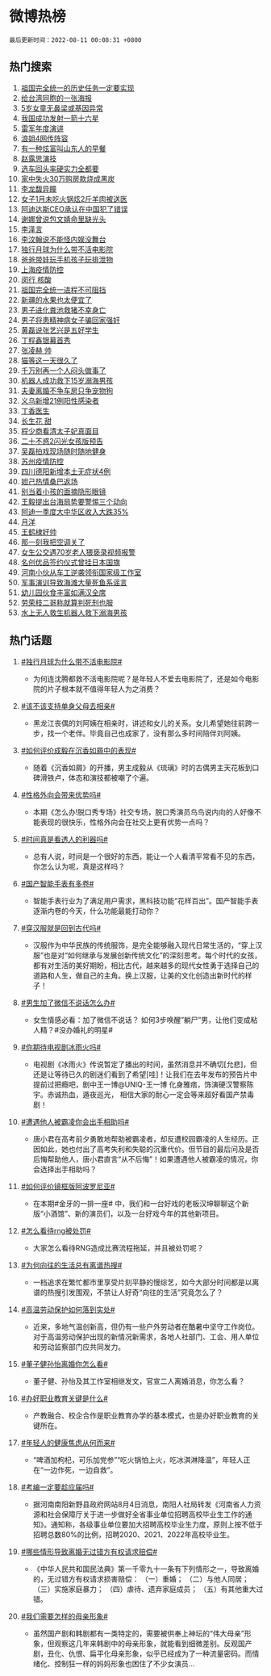 # 微博热榜

`最后更新时间：2022-08-11 00:08:31 +0800`

## 热门搜索

1. [祖国完全统一的历史任务一定要实现](https://m.weibo.cn/search?containerid=100103type%3D1%26t%3D10%26q%3D%23%E7%A5%96%E5%9B%BD%E5%AE%8C%E5%85%A8%E7%BB%9F%E4%B8%80%E7%9A%84%E5%8E%86%E5%8F%B2%E4%BB%BB%E5%8A%A1%E4%B8%80%E5%AE%9A%E8%A6%81%E5%AE%9E%E7%8E%B0%23&stream_entry_id=51&isnewpage=1&extparam=seat%3D1%26pos%3D0%26filter_type%3Drealtimehot%26dgr%3D0%26c_type%3D51%26cate%3D10103%26display_time%3D1660147709%26pre_seqid%3D166014770971109310317&luicode=10000011&lfid=106003type%253D25%2526t%253D3%2526disable_hot%253D1%2526filter_type%253Drealtimehot)
1. [给台湾同胞的一张海报](https://m.weibo.cn/search?containerid=100103type%3D1%26t%3D10%26q%3D%23%E7%BB%99%E5%8F%B0%E6%B9%BE%E5%90%8C%E8%83%9E%E7%9A%84%E4%B8%80%E5%BC%A0%E6%B5%B7%E6%8A%A5%23&stream_entry_id=31&isnewpage=1&extparam=seat%3D1%26cate%3D0%26dgr%3D0%26realpos%3D1%26lcate%3D5001%26filter_type%3Drealtimehot%26pos%3D0%26c_type%3D31%26flag%3D16%26display_time%3D1660147709%26pre_seqid%3D166014770971109310317&luicode=10000011&lfid=106003type%253D25%2526t%253D3%2526disable_hot%253D1%2526filter_type%253Drealtimehot)
1. [5岁女童无鼻梁或基因异常](https://m.weibo.cn/search?containerid=100103type%3D1%26t%3D10%26q%3D%235%E5%B2%81%E5%A5%B3%E7%AB%A5%E6%97%A0%E9%BC%BB%E6%A2%81%E6%88%96%E5%9F%BA%E5%9B%A0%E5%BC%82%E5%B8%B8%23&stream_entry_id=31&isnewpage=1&extparam=seat%3D1%26cate%3D0%26dgr%3D0%26realpos%3D2%26lcate%3D5001%26filter_type%3Drealtimehot%26pos%3D1%26c_type%3D31%26flag%3D1%26display_time%3D1660147709%26pre_seqid%3D166014770971109310317&luicode=10000011&lfid=106003type%253D25%2526t%253D3%2526disable_hot%253D1%2526filter_type%253Drealtimehot)
1. [我国成功发射一箭十六星](https://m.weibo.cn/search?containerid=100103type%3D1%26t%3D10%26q%3D%23%E6%88%91%E5%9B%BD%E6%88%90%E5%8A%9F%E5%8F%91%E5%B0%84%E4%B8%80%E7%AE%AD%E5%8D%81%E5%85%AD%E6%98%9F%23&stream_entry_id=31&isnewpage=1&extparam=seat%3D1%26cate%3D0%26dgr%3D0%26realpos%3D3%26lcate%3D5001%26filter_type%3Drealtimehot%26pos%3D2%26c_type%3D31%26flag%3D0%26display_time%3D1660147709%26pre_seqid%3D166014770971109310317&luicode=10000011&lfid=106003type%253D25%2526t%253D3%2526disable_hot%253D1%2526filter_type%253Drealtimehot)
1. [雷军年度演讲](https://m.weibo.cn/search?containerid=100103type%3D1%26t%3D10%26q%3D%23%E9%9B%B7%E5%86%9B%E5%B9%B4%E5%BA%A6%E6%BC%94%E8%AE%B2%23&stream_entry_id=31&isnewpage=1&extparam=seat%3D1%26cate%3D0%26dgr%3D0%26adid%3D162355%26lcate%3D5001%26filter_type%3Drealtimehot%26pos%3D3%26c_type%3D31%26topic_ad%3D1%26display_time%3D1660147709%26pre_seqid%3D166014770971109310317&luicode=10000011&lfid=106003type%253D25%2526t%253D3%2526disable_hot%253D1%2526filter_type%253Drealtimehot)
1. [浪姐4网传阵容](https://m.weibo.cn/search?containerid=100103type%3D1%26t%3D10%26q%3D%23%E6%B5%AA%E5%A7%904%E7%BD%91%E4%BC%A0%E9%98%B5%E5%AE%B9%23&stream_entry_id=31&isnewpage=1&extparam=seat%3D1%26cate%3D0%26dgr%3D0%26realpos%3D4%26lcate%3D5001%26filter_type%3Drealtimehot%26pos%3D4%26c_type%3D31%26flag%3D1%26display_time%3D1660147709%26pre_seqid%3D166014770971109310317&luicode=10000011&lfid=106003type%253D25%2526t%253D3%2526disable_hot%253D1%2526filter_type%253Drealtimehot)
1. [有一种炫富叫山东人的早餐](https://m.weibo.cn/search?containerid=100103type%3D1%26t%3D10%26q%3D%23%E6%9C%89%E4%B8%80%E7%A7%8D%E7%82%AB%E5%AF%8C%E5%8F%AB%E5%B1%B1%E4%B8%9C%E4%BA%BA%E7%9A%84%E6%97%A9%E9%A4%90%23&stream_entry_id=31&isnewpage=1&extparam=seat%3D1%26cate%3D0%26dgr%3D0%26realpos%3D5%26lcate%3D5001%26filter_type%3Drealtimehot%26pos%3D5%26c_type%3D31%26flag%3D1%26display_time%3D1660147709%26pre_seqid%3D166014770971109310317&luicode=10000011&lfid=106003type%253D25%2526t%253D3%2526disable_hot%253D1%2526filter_type%253Drealtimehot)
1. [赵露思演技](https://m.weibo.cn/search?containerid=100103type%3D1%26t%3D10%26q%3D%23%E8%B5%B5%E9%9C%B2%E6%80%9D%E6%BC%94%E6%8A%80%23&stream_entry_id=31&isnewpage=1&extparam=seat%3D1%26cate%3D0%26dgr%3D0%26realpos%3D6%26lcate%3D5001%26filter_type%3Drealtimehot%26pos%3D6%26c_type%3D31%26flag%3D1%26display_time%3D1660147709%26pre_seqid%3D166014770971109310317&luicode=10000011&lfid=106003type%253D25%2526t%253D3%2526disable_hot%253D1%2526filter_type%253Drealtimehot)
1. [选车回头率硬实力全都要](https://m.weibo.cn/search?containerid=100103type%3D1%26t%3D10%26q%3D%23%E9%80%89%E8%BD%A6%E5%9B%9E%E5%A4%B4%E7%8E%87%E7%A1%AC%E5%AE%9E%E5%8A%9B%E5%85%A8%E9%83%BD%E8%A6%81%23&stream_entry_id=31&isnewpage=1&extparam=seat%3D1%26cate%3D0%26dgr%3D0%26adid%3D162342%26lcate%3D5001%26filter_type%3Drealtimehot%26pos%3D7%26c_type%3D31%26topic_ad%3D1%26display_time%3D1660147709%26pre_seqid%3D166014770971109310317&luicode=10000011&lfid=106003type%253D25%2526t%253D3%2526disable_hot%253D1%2526filter_type%253Drealtimehot)
1. [家中失火30万购房款烧成黑炭](https://m.weibo.cn/search?containerid=100103type%3D1%26t%3D10%26q%3D%23%E5%AE%B6%E4%B8%AD%E5%A4%B1%E7%81%AB30%E4%B8%87%E8%B4%AD%E6%88%BF%E6%AC%BE%E7%83%A7%E6%88%90%E9%BB%91%E7%82%AD%23&stream_entry_id=31&isnewpage=1&extparam=seat%3D1%26cate%3D0%26dgr%3D0%26realpos%3D7%26lcate%3D5001%26filter_type%3Drealtimehot%26pos%3D8%26c_type%3D31%26flag%3D1%26display_time%3D1660147709%26pre_seqid%3D166014770971109310317&luicode=10000011&lfid=106003type%253D25%2526t%253D3%2526disable_hot%253D1%2526filter_type%253Drealtimehot)
1. [李龙馥异瞳](https://m.weibo.cn/search?containerid=100103type%3D1%26t%3D10%26q%3D%23%E6%9D%8E%E9%BE%99%E9%A6%A5%E5%BC%82%E7%9E%B3%23&stream_entry_id=31&isnewpage=1&extparam=seat%3D1%26cate%3D0%26dgr%3D0%26realpos%3D8%26lcate%3D5001%26filter_type%3Drealtimehot%26pos%3D9%26c_type%3D31%26flag%3D1%26display_time%3D1660147709%26pre_seqid%3D166014770971109310317&luicode=10000011&lfid=106003type%253D25%2526t%253D3%2526disable_hot%253D1%2526filter_type%253Drealtimehot)
1. [女子1月未吃火锅炫2斤羊肉被送医](https://m.weibo.cn/search?containerid=100103type%3D1%26t%3D10%26q%3D%23%E5%A5%B3%E5%AD%901%E6%9C%88%E6%9C%AA%E5%90%83%E7%81%AB%E9%94%85%E7%82%AB2%E6%96%A4%E7%BE%8A%E8%82%89%E8%A2%AB%E9%80%81%E5%8C%BB%23&stream_entry_id=31&isnewpage=1&extparam=seat%3D1%26cate%3D0%26dgr%3D0%26realpos%3D9%26lcate%3D5001%26filter_type%3Drealtimehot%26pos%3D10%26c_type%3D31%26flag%3D0%26display_time%3D1660147709%26pre_seqid%3D166014770971109310317&luicode=10000011&lfid=106003type%253D25%2526t%253D3%2526disable_hot%253D1%2526filter_type%253Drealtimehot)
1. [阿迪达斯CEO承认在中国犯了错误](https://m.weibo.cn/search?containerid=100103type%3D1%26t%3D10%26q%3D%23%E9%98%BF%E8%BF%AA%E8%BE%BE%E6%96%AFCEO%E6%89%BF%E8%AE%A4%E5%9C%A8%E4%B8%AD%E5%9B%BD%E7%8A%AF%E4%BA%86%E9%94%99%E8%AF%AF%23&stream_entry_id=31&isnewpage=1&extparam=seat%3D1%26cate%3D0%26dgr%3D0%26realpos%3D10%26lcate%3D5001%26filter_type%3Drealtimehot%26pos%3D11%26c_type%3D31%26flag%3D2%26display_time%3D1660147709%26pre_seqid%3D166014770971109310317&luicode=10000011&lfid=106003type%253D25%2526t%253D3%2526disable_hot%253D1%2526filter_type%253Drealtimehot)
1. [谢娜曾说包文婧命里缺光头](https://m.weibo.cn/search?containerid=100103type%3D1%26t%3D10%26q%3D%23%E8%B0%A2%E5%A8%9C%E6%9B%BE%E8%AF%B4%E5%8C%85%E6%96%87%E5%A9%A7%E5%91%BD%E9%87%8C%E7%BC%BA%E5%85%89%E5%A4%B4%23&stream_entry_id=31&isnewpage=1&extparam=seat%3D1%26cate%3D0%26dgr%3D0%26realpos%3D11%26lcate%3D5001%26filter_type%3Drealtimehot%26pos%3D12%26c_type%3D31%26flag%3D1%26display_time%3D1660147709%26pre_seqid%3D166014770971109310317&luicode=10000011&lfid=106003type%253D25%2526t%253D3%2526disable_hot%253D1%2526filter_type%253Drealtimehot)
1. [李泽言](https://m.weibo.cn/search?containerid=100103type%3D1%26t%3D10%26q%3D%E6%9D%8E%E6%B3%BD%E8%A8%80&stream_entry_id=31&isnewpage=1&extparam=seat%3D1%26cate%3D0%26dgr%3D0%26realpos%3D12%26lcate%3D5001%26filter_type%3Drealtimehot%26pos%3D13%26c_type%3D31%26flag%3D0%26display_time%3D1660147709%26pre_seqid%3D166014770971109310317&luicode=10000011&lfid=106003type%253D25%2526t%253D3%2526disable_hot%253D1%2526filter_type%253Drealtimehot)
1. [李汶翰说不能怪内娱没舞台](https://m.weibo.cn/search?containerid=100103type%3D1%26t%3D10%26q%3D%23%E6%9D%8E%E6%B1%B6%E7%BF%B0%E8%AF%B4%E4%B8%8D%E8%83%BD%E6%80%AA%E5%86%85%E5%A8%B1%E6%B2%A1%E8%88%9E%E5%8F%B0%23&stream_entry_id=31&isnewpage=1&extparam=seat%3D1%26cate%3D0%26dgr%3D0%26realpos%3D13%26lcate%3D5001%26filter_type%3Drealtimehot%26pos%3D14%26c_type%3D31%26flag%3D1%26display_time%3D1660147709%26pre_seqid%3D166014770971109310317&luicode=10000011&lfid=106003type%253D25%2526t%253D3%2526disable_hot%253D1%2526filter_type%253Drealtimehot)
1. [独行月球为什么带不活电影院](https://m.weibo.cn/search?containerid=100103type%3D1%26t%3D10%26q%3D%23%E7%8B%AC%E8%A1%8C%E6%9C%88%E7%90%83%E4%B8%BA%E4%BB%80%E4%B9%88%E5%B8%A6%E4%B8%8D%E6%B4%BB%E7%94%B5%E5%BD%B1%E9%99%A2%23&stream_entry_id=31&isnewpage=1&extparam=seat%3D1%26cate%3D0%26dgr%3D0%26realpos%3D14%26lcate%3D5001%26filter_type%3Drealtimehot%26pos%3D15%26c_type%3D31%26flag%3D0%26display_time%3D1660147709%26pre_seqid%3D166014770971109310317&luicode=10000011&lfid=106003type%253D25%2526t%253D3%2526disable_hot%253D1%2526filter_type%253Drealtimehot)
1. [爸爸带娃玩手机孩子玩排泄物](https://m.weibo.cn/search?containerid=100103type%3D1%26t%3D10%26q%3D%23%E7%88%B8%E7%88%B8%E5%B8%A6%E5%A8%83%E7%8E%A9%E6%89%8B%E6%9C%BA%E5%AD%A9%E5%AD%90%E7%8E%A9%E6%8E%92%E6%B3%84%E7%89%A9%23&stream_entry_id=31&isnewpage=1&extparam=seat%3D1%26cate%3D0%26dgr%3D0%26realpos%3D15%26lcate%3D5001%26filter_type%3Drealtimehot%26pos%3D16%26c_type%3D31%26flag%3D0%26display_time%3D1660147709%26pre_seqid%3D166014770971109310317&luicode=10000011&lfid=106003type%253D25%2526t%253D3%2526disable_hot%253D1%2526filter_type%253Drealtimehot)
1. [上海疫情防控](https://m.weibo.cn/search?containerid=100103type%3D1%26t%3D10%26q%3D%E4%B8%8A%E6%B5%B7%E7%96%AB%E6%83%85%E9%98%B2%E6%8E%A7&stream_entry_id=31&isnewpage=1&extparam=seat%3D1%26cate%3D0%26dgr%3D0%26realpos%3D16%26lcate%3D5001%26filter_type%3Drealtimehot%26pos%3D17%26c_type%3D31%26flag%3D1%26display_time%3D1660147709%26pre_seqid%3D166014770971109310317&luicode=10000011&lfid=106003type%253D25%2526t%253D3%2526disable_hot%253D1%2526filter_type%253Drealtimehot)
1. [闵行 核酸](https://m.weibo.cn/search?containerid=100103type%3D1%26t%3D10%26q%3D%E9%97%B5%E8%A1%8C+%E6%A0%B8%E9%85%B8&stream_entry_id=31&isnewpage=1&extparam=seat%3D1%26cate%3D0%26dgr%3D0%26realpos%3D17%26lcate%3D5001%26filter_type%3Drealtimehot%26pos%3D18%26c_type%3D31%26flag%3D0%26display_time%3D1660147709%26pre_seqid%3D166014770971109310317&luicode=10000011&lfid=106003type%253D25%2526t%253D3%2526disable_hot%253D1%2526filter_type%253Drealtimehot)
1. [祖国完全统一进程不可阻挡](https://m.weibo.cn/search?containerid=100103type%3D1%26t%3D10%26q%3D%23%E7%A5%96%E5%9B%BD%E5%AE%8C%E5%85%A8%E7%BB%9F%E4%B8%80%E8%BF%9B%E7%A8%8B%E4%B8%8D%E5%8F%AF%E9%98%BB%E6%8C%A1%23&stream_entry_id=31&isnewpage=1&extparam=seat%3D1%26cate%3D0%26dgr%3D0%26realpos%3D18%26lcate%3D5001%26filter_type%3Drealtimehot%26pos%3D19%26c_type%3D31%26flag%3D1%26display_time%3D1660147709%26pre_seqid%3D166014770971109310317&luicode=10000011&lfid=106003type%253D25%2526t%253D3%2526disable_hot%253D1%2526filter_type%253Drealtimehot)
1. [新疆的水果也太便宜了](https://m.weibo.cn/search?containerid=100103type%3D1%26t%3D10%26q%3D%23%E6%96%B0%E7%96%86%E7%9A%84%E6%B0%B4%E6%9E%9C%E4%B9%9F%E5%A4%AA%E4%BE%BF%E5%AE%9C%E4%BA%86%23&stream_entry_id=31&isnewpage=1&extparam=seat%3D1%26cate%3D0%26dgr%3D0%26realpos%3D19%26lcate%3D5001%26filter_type%3Drealtimehot%26pos%3D20%26c_type%3D31%26flag%3D1%26display_time%3D1660147709%26pre_seqid%3D166014770971109310317&luicode=10000011&lfid=106003type%253D25%2526t%253D3%2526disable_hot%253D1%2526filter_type%253Drealtimehot)
1. [男子进化粪池救猪不幸身亡](https://m.weibo.cn/search?containerid=100103type%3D1%26t%3D10%26q%3D%23%E7%94%B7%E5%AD%90%E8%BF%9B%E5%8C%96%E7%B2%AA%E6%B1%A0%E6%95%91%E7%8C%AA%E4%B8%8D%E5%B9%B8%E8%BA%AB%E4%BA%A1%23&stream_entry_id=31&isnewpage=1&extparam=seat%3D1%26cate%3D0%26dgr%3D0%26realpos%3D20%26lcate%3D5001%26filter_type%3Drealtimehot%26pos%3D21%26c_type%3D31%26flag%3D0%26display_time%3D1660147709%26pre_seqid%3D166014770971109310317&luicode=10000011&lfid=106003type%253D25%2526t%253D3%2526disable_hot%253D1%2526filter_type%253Drealtimehot)
1. [男子将患精神病女子骗回家强奸](https://m.weibo.cn/search?containerid=100103type%3D1%26t%3D10%26q%3D%23%E7%94%B7%E5%AD%90%E5%B0%86%E6%82%A3%E7%B2%BE%E7%A5%9E%E7%97%85%E5%A5%B3%E5%AD%90%E9%AA%97%E5%9B%9E%E5%AE%B6%E5%BC%BA%E5%A5%B8%23&stream_entry_id=31&isnewpage=1&extparam=seat%3D1%26cate%3D0%26dgr%3D0%26realpos%3D21%26lcate%3D5001%26filter_type%3Drealtimehot%26pos%3D22%26c_type%3D31%26flag%3D1%26display_time%3D1660147709%26pre_seqid%3D166014770971109310317&luicode=10000011&lfid=106003type%253D25%2526t%253D3%2526disable_hot%253D1%2526filter_type%253Drealtimehot)
1. [黄磊说张艺兴是五好学生](https://m.weibo.cn/search?containerid=100103type%3D1%26t%3D10%26q%3D%23%E9%BB%84%E7%A3%8A%E8%AF%B4%E5%BC%A0%E8%89%BA%E5%85%B4%E6%98%AF%E4%BA%94%E5%A5%BD%E5%AD%A6%E7%94%9F%23&stream_entry_id=31&isnewpage=1&extparam=seat%3D1%26cate%3D0%26dgr%3D0%26realpos%3D22%26lcate%3D5001%26filter_type%3Drealtimehot%26pos%3D23%26c_type%3D31%26flag%3D0%26display_time%3D1660147709%26pre_seqid%3D166014770971109310317&luicode=10000011&lfid=106003type%253D25%2526t%253D3%2526disable_hot%253D1%2526filter_type%253Drealtimehot)
1. [丁程鑫银幕首秀](https://m.weibo.cn/search?containerid=100103type%3D1%26t%3D10%26q%3D%E4%B8%81%E7%A8%8B%E9%91%AB%E9%93%B6%E5%B9%95%E9%A6%96%E7%A7%80&stream_entry_id=31&isnewpage=1&extparam=seat%3D1%26cate%3D0%26dgr%3D0%26realpos%3D23%26lcate%3D5001%26filter_type%3Drealtimehot%26pos%3D24%26c_type%3D31%26flag%3D1%26display_time%3D1660147709%26pre_seqid%3D166014770971109310317&luicode=10000011&lfid=106003type%253D25%2526t%253D3%2526disable_hot%253D1%2526filter_type%253Drealtimehot)
1. [张凌赫 帅](https://m.weibo.cn/search?containerid=100103type%3D1%26t%3D10%26q%3D%E5%BC%A0%E5%87%8C%E8%B5%AB+%E5%B8%85&stream_entry_id=31&isnewpage=1&extparam=seat%3D1%26cate%3D0%26dgr%3D0%26realpos%3D24%26lcate%3D5001%26filter_type%3Drealtimehot%26pos%3D25%26c_type%3D31%26flag%3D1%26display_time%3D1660147709%26pre_seqid%3D166014770971109310317&luicode=10000011&lfid=106003type%253D25%2526t%253D3%2526disable_hot%253D1%2526filter_type%253Drealtimehot)
1. [猫等这一天很久了](https://m.weibo.cn/search?containerid=100103type%3D1%26t%3D10%26q%3D%23%E7%8C%AB%E7%AD%89%E8%BF%99%E4%B8%80%E5%A4%A9%E5%BE%88%E4%B9%85%E4%BA%86%23&stream_entry_id=31&isnewpage=1&extparam=seat%3D1%26cate%3D0%26dgr%3D0%26realpos%3D25%26lcate%3D5001%26filter_type%3Drealtimehot%26pos%3D26%26c_type%3D31%26flag%3D1%26display_time%3D1660147709%26pre_seqid%3D166014770971109310317&luicode=10000011&lfid=106003type%253D25%2526t%253D3%2526disable_hot%253D1%2526filter_type%253Drealtimehot)
1. [千万别再一个人闷头做事了](https://m.weibo.cn/search?containerid=100103type%3D1%26t%3D10%26q%3D%23%E5%8D%83%E4%B8%87%E5%88%AB%E5%86%8D%E4%B8%80%E4%B8%AA%E4%BA%BA%E9%97%B7%E5%A4%B4%E5%81%9A%E4%BA%8B%E4%BA%86%23&stream_entry_id=31&isnewpage=1&extparam=seat%3D1%26cate%3D0%26dgr%3D0%26realpos%3D26%26lcate%3D5001%26filter_type%3Drealtimehot%26pos%3D27%26c_type%3D31%26flag%3D0%26display_time%3D1660147709%26pre_seqid%3D166014770971109310317&luicode=10000011&lfid=106003type%253D25%2526t%253D3%2526disable_hot%253D1%2526filter_type%253Drealtimehot)
1. [机器人成功救下15岁溺海男孩](https://m.weibo.cn/search?containerid=100103type%3D1%26t%3D10%26q%3D%23%E6%9C%BA%E5%99%A8%E4%BA%BA%E6%88%90%E5%8A%9F%E6%95%91%E4%B8%8B15%E5%B2%81%E6%BA%BA%E6%B5%B7%E7%94%B7%E5%AD%A9%23&stream_entry_id=31&isnewpage=1&extparam=seat%3D1%26cate%3D0%26dgr%3D0%26realpos%3D27%26lcate%3D5001%26filter_type%3Drealtimehot%26pos%3D28%26c_type%3D31%26flag%3D0%26display_time%3D1660147709%26pre_seqid%3D166014770971109310317&luicode=10000011&lfid=106003type%253D25%2526t%253D3%2526disable_hot%253D1%2526filter_type%253Drealtimehot)
1. [夫妻离婚不争车房只争宠物狗](https://m.weibo.cn/search?containerid=100103type%3D1%26t%3D10%26q%3D%23%E5%A4%AB%E5%A6%BB%E7%A6%BB%E5%A9%9A%E4%B8%8D%E4%BA%89%E8%BD%A6%E6%88%BF%E5%8F%AA%E4%BA%89%E5%AE%A0%E7%89%A9%E7%8B%97%23&stream_entry_id=31&isnewpage=1&extparam=seat%3D1%26cate%3D0%26dgr%3D0%26realpos%3D28%26lcate%3D5001%26filter_type%3Drealtimehot%26pos%3D29%26c_type%3D31%26flag%3D1%26display_time%3D1660147709%26pre_seqid%3D166014770971109310317&luicode=10000011&lfid=106003type%253D25%2526t%253D3%2526disable_hot%253D1%2526filter_type%253Drealtimehot)
1. [义乌新增21例阳性感染者](https://m.weibo.cn/search?containerid=100103type%3D1%26t%3D10%26q%3D%E4%B9%89%E4%B9%8C%E6%96%B0%E5%A2%9E21%E4%BE%8B%E9%98%B3%E6%80%A7%E6%84%9F%E6%9F%93%E8%80%85&stream_entry_id=31&isnewpage=1&extparam=seat%3D1%26cate%3D0%26dgr%3D0%26realpos%3D29%26lcate%3D5001%26filter_type%3Drealtimehot%26pos%3D30%26c_type%3D31%26flag%3D1%26display_time%3D1660147709%26pre_seqid%3D166014770971109310317&luicode=10000011&lfid=106003type%253D25%2526t%253D3%2526disable_hot%253D1%2526filter_type%253Drealtimehot)
1. [丁香医生](https://m.weibo.cn/search?containerid=100103type%3D1%26t%3D10%26q%3D%E4%B8%81%E9%A6%99%E5%8C%BB%E7%94%9F&stream_entry_id=31&isnewpage=1&extparam=seat%3D1%26cate%3D0%26dgr%3D0%26realpos%3D30%26lcate%3D5001%26filter_type%3Drealtimehot%26pos%3D31%26c_type%3D31%26flag%3D0%26display_time%3D1660147709%26pre_seqid%3D166014770971109310317&luicode=10000011&lfid=106003type%253D25%2526t%253D3%2526disable_hot%253D1%2526filter_type%253Drealtimehot)
1. [长生花 甜](https://m.weibo.cn/search?containerid=100103type%3D1%26t%3D10%26q%3D%E9%95%BF%E7%94%9F%E8%8A%B1+%E7%94%9C&stream_entry_id=31&isnewpage=1&extparam=seat%3D1%26cate%3D0%26dgr%3D0%26realpos%3D31%26lcate%3D5001%26filter_type%3Drealtimehot%26pos%3D32%26c_type%3D31%26flag%3D1%26display_time%3D1660147709%26pre_seqid%3D166014770971109310317&luicode=10000011&lfid=106003type%253D25%2526t%253D3%2526disable_hot%253D1%2526filter_type%253Drealtimehot)
1. [程少商看清太子妃真面目](https://m.weibo.cn/search?containerid=100103type%3D1%26t%3D10%26q%3D%23%E7%A8%8B%E5%B0%91%E5%95%86%E7%9C%8B%E6%B8%85%E5%A4%AA%E5%AD%90%E5%A6%83%E7%9C%9F%E9%9D%A2%E7%9B%AE%23&stream_entry_id=31&isnewpage=1&extparam=seat%3D1%26cate%3D0%26dgr%3D0%26realpos%3D32%26lcate%3D5001%26filter_type%3Drealtimehot%26pos%3D33%26c_type%3D31%26flag%3D0%26display_time%3D1660147709%26pre_seqid%3D166014770971109310317&luicode=10000011&lfid=106003type%253D25%2526t%253D3%2526disable_hot%253D1%2526filter_type%253Drealtimehot)
1. [二十不惑2闪光女孩版预告](https://m.weibo.cn/search?containerid=100103type%3D1%26t%3D10%26q%3D%23%E4%BA%8C%E5%8D%81%E4%B8%8D%E6%83%912%E9%97%AA%E5%85%89%E5%A5%B3%E5%AD%A9%E7%89%88%E9%A2%84%E5%91%8A%23&stream_entry_id=31&isnewpage=1&extparam=seat%3D1%26cate%3D0%26dgr%3D0%26realpos%3D33%26lcate%3D5001%26filter_type%3Drealtimehot%26pos%3D34%26c_type%3D31%26flag%3D1%26display_time%3D1660147709%26pre_seqid%3D166014770971109310317&luicode=10000011&lfid=106003type%253D25%2526t%253D3%2526disable_hot%253D1%2526filter_type%253Drealtimehot)
1. [吴磊拍戏现场随时随地健身](https://m.weibo.cn/search?containerid=100103type%3D1%26t%3D10%26q%3D%23%E5%90%B4%E7%A3%8A%E6%8B%8D%E6%88%8F%E7%8E%B0%E5%9C%BA%E9%9A%8F%E6%97%B6%E9%9A%8F%E5%9C%B0%E5%81%A5%E8%BA%AB%23&stream_entry_id=31&isnewpage=1&extparam=seat%3D1%26cate%3D0%26dgr%3D0%26realpos%3D34%26lcate%3D5001%26filter_type%3Drealtimehot%26pos%3D35%26c_type%3D31%26flag%3D0%26display_time%3D1660147709%26pre_seqid%3D166014770971109310317&luicode=10000011&lfid=106003type%253D25%2526t%253D3%2526disable_hot%253D1%2526filter_type%253Drealtimehot)
1. [苏州疫情防控](https://m.weibo.cn/search?containerid=100103type%3D1%26t%3D10%26q%3D%E8%8B%8F%E5%B7%9E%E7%96%AB%E6%83%85%E9%98%B2%E6%8E%A7&stream_entry_id=31&isnewpage=1&extparam=seat%3D1%26cate%3D0%26dgr%3D0%26realpos%3D35%26lcate%3D5001%26filter_type%3Drealtimehot%26pos%3D36%26c_type%3D31%26flag%3D0%26display_time%3D1660147709%26pre_seqid%3D166014770971109310317&luicode=10000011&lfid=106003type%253D25%2526t%253D3%2526disable_hot%253D1%2526filter_type%253Drealtimehot)
1. [四川德阳新增本土无症状4例](https://m.weibo.cn/search?containerid=100103type%3D1%26t%3D10%26q%3D%23%E5%9B%9B%E5%B7%9D%E5%BE%B7%E9%98%B3%E6%96%B0%E5%A2%9E%E6%9C%AC%E5%9C%9F%E6%97%A0%E7%97%87%E7%8A%B64%E4%BE%8B%23&stream_entry_id=31&isnewpage=1&extparam=seat%3D1%26cate%3D0%26dgr%3D0%26realpos%3D36%26lcate%3D5001%26filter_type%3Drealtimehot%26pos%3D37%26c_type%3D31%26flag%3D1%26display_time%3D1660147709%26pre_seqid%3D166014770971109310317&luicode=10000011&lfid=106003type%253D25%2526t%253D3%2526disable_hot%253D1%2526filter_type%253Drealtimehot)
1. [妲己热情桑巴返场](https://m.weibo.cn/search?containerid=100103type%3D1%26t%3D10%26q%3D%23%E5%A6%B2%E5%B7%B1%E7%83%AD%E6%83%85%E6%A1%91%E5%B7%B4%E8%BF%94%E5%9C%BA%23&stream_entry_id=31&isnewpage=1&extparam=seat%3D1%26cate%3D0%26dgr%3D0%26realpos%3D37%26lcate%3D5001%26filter_type%3Drealtimehot%26pos%3D38%26c_type%3D31%26flag%3D0%26display_time%3D1660147709%26pre_seqid%3D166014770971109310317&luicode=10000011&lfid=106003type%253D25%2526t%253D3%2526disable_hot%253D1%2526filter_type%253Drealtimehot)
1. [别当着小孩的面摘隐形眼镜](https://m.weibo.cn/search?containerid=100103type%3D1%26t%3D10%26q%3D%23%E5%88%AB%E5%BD%93%E7%9D%80%E5%B0%8F%E5%AD%A9%E7%9A%84%E9%9D%A2%E6%91%98%E9%9A%90%E5%BD%A2%E7%9C%BC%E9%95%9C%23&stream_entry_id=31&isnewpage=1&extparam=seat%3D1%26cate%3D0%26dgr%3D0%26realpos%3D38%26lcate%3D5001%26filter_type%3Drealtimehot%26pos%3D39%26c_type%3D31%26flag%3D0%26display_time%3D1660147709%26pre_seqid%3D166014770971109310317&luicode=10000011&lfid=106003type%253D25%2526t%253D3%2526disable_hot%253D1%2526filter_type%253Drealtimehot)
1. [王毅提出台海局势要警惕三个动向](https://m.weibo.cn/search?containerid=100103type%3D1%26t%3D10%26q%3D%23%E7%8E%8B%E6%AF%85%E6%8F%90%E5%87%BA%E5%8F%B0%E6%B5%B7%E5%B1%80%E5%8A%BF%E8%A6%81%E8%AD%A6%E6%83%95%E4%B8%89%E4%B8%AA%E5%8A%A8%E5%90%91%23&stream_entry_id=31&isnewpage=1&extparam=seat%3D1%26cate%3D0%26dgr%3D0%26realpos%3D39%26lcate%3D5001%26filter_type%3Drealtimehot%26pos%3D40%26c_type%3D31%26flag%3D0%26display_time%3D1660147709%26pre_seqid%3D166014770971109310317&luicode=10000011&lfid=106003type%253D25%2526t%253D3%2526disable_hot%253D1%2526filter_type%253Drealtimehot)
1. [阿迪一季度大中华区收入大跌35%](https://m.weibo.cn/search?containerid=100103type%3D1%26t%3D10%26q%3D%23%E9%98%BF%E8%BF%AA%E4%B8%80%E5%AD%A3%E5%BA%A6%E5%A4%A7%E4%B8%AD%E5%8D%8E%E5%8C%BA%E6%94%B6%E5%85%A5%E5%A4%A7%E8%B7%8C35%25%23&stream_entry_id=31&isnewpage=1&extparam=seat%3D1%26cate%3D0%26dgr%3D0%26realpos%3D40%26lcate%3D5001%26filter_type%3Drealtimehot%26pos%3D41%26c_type%3D31%26flag%3D0%26display_time%3D1660147709%26pre_seqid%3D166014770971109310317&luicode=10000011&lfid=106003type%253D25%2526t%253D3%2526disable_hot%253D1%2526filter_type%253Drealtimehot)
1. [月洋](https://m.weibo.cn/search?containerid=100103type%3D1%26t%3D10%26q%3D%E6%9C%88%E6%B4%8B&stream_entry_id=31&isnewpage=1&extparam=seat%3D1%26cate%3D0%26dgr%3D0%26realpos%3D41%26lcate%3D5001%26filter_type%3Drealtimehot%26pos%3D42%26c_type%3D31%26flag%3D0%26display_time%3D1660147709%26pre_seqid%3D166014770971109310317&luicode=10000011&lfid=106003type%253D25%2526t%253D3%2526disable_hot%253D1%2526filter_type%253Drealtimehot)
1. [王鹤棣好帅](https://m.weibo.cn/search?containerid=100103type%3D1%26t%3D10%26q%3D%23%E7%8E%8B%E9%B9%A4%E6%A3%A3%E5%A5%BD%E5%B8%85%23&stream_entry_id=31&isnewpage=1&extparam=seat%3D1%26cate%3D0%26dgr%3D0%26realpos%3D42%26lcate%3D5001%26filter_type%3Drealtimehot%26pos%3D43%26c_type%3D31%26flag%3D1%26display_time%3D1660147709%26pre_seqid%3D166014770971109310317&luicode=10000011&lfid=106003type%253D25%2526t%253D3%2526disable_hot%253D1%2526filter_type%253Drealtimehot)
1. [那一刻我把空调关了](https://m.weibo.cn/search?containerid=100103type%3D1%26t%3D10%26q%3D%23%E9%82%A3%E4%B8%80%E5%88%BB%E6%88%91%E6%8A%8A%E7%A9%BA%E8%B0%83%E5%85%B3%E4%BA%86%23&stream_entry_id=31&isnewpage=1&extparam=seat%3D1%26cate%3D0%26dgr%3D0%26realpos%3D43%26lcate%3D5001%26filter_type%3Drealtimehot%26pos%3D44%26c_type%3D31%26flag%3D0%26display_time%3D1660147709%26pre_seqid%3D166014770971109310317&luicode=10000011&lfid=106003type%253D25%2526t%253D3%2526disable_hot%253D1%2526filter_type%253Drealtimehot)
1. [女生公交遇70岁老人猥亵录视频报警](https://m.weibo.cn/search?containerid=100103type%3D1%26t%3D10%26q%3D%23%E5%A5%B3%E7%94%9F%E5%85%AC%E4%BA%A4%E9%81%8770%E5%B2%81%E8%80%81%E4%BA%BA%E7%8C%A5%E4%BA%B5%E5%BD%95%E8%A7%86%E9%A2%91%E6%8A%A5%E8%AD%A6%23&stream_entry_id=31&isnewpage=1&extparam=seat%3D1%26cate%3D0%26dgr%3D0%26realpos%3D44%26lcate%3D5001%26filter_type%3Drealtimehot%26pos%3D45%26c_type%3D31%26flag%3D0%26display_time%3D1660147709%26pre_seqid%3D166014770971109310317&luicode=10000011&lfid=106003type%253D25%2526t%253D3%2526disable_hot%253D1%2526filter_type%253Drealtimehot)
1. [名创优品签约仪式曾挂日本国旗](https://m.weibo.cn/search?containerid=100103type%3D1%26t%3D10%26q%3D%23%E5%90%8D%E5%88%9B%E4%BC%98%E5%93%81%E7%AD%BE%E7%BA%A6%E4%BB%AA%E5%BC%8F%E6%9B%BE%E6%8C%82%E6%97%A5%E6%9C%AC%E5%9B%BD%E6%97%97%23&stream_entry_id=31&isnewpage=1&extparam=seat%3D1%26cate%3D0%26dgr%3D0%26realpos%3D45%26lcate%3D5001%26filter_type%3Drealtimehot%26pos%3D46%26c_type%3D31%26flag%3D0%26display_time%3D1660147709%26pre_seqid%3D166014770971109310317&luicode=10000011&lfid=106003type%253D25%2526t%253D3%2526disable_hot%253D1%2526filter_type%253Drealtimehot)
1. [河南小伙从车工逆袭领衔国家级工作室](https://m.weibo.cn/search?containerid=100103type%3D1%26t%3D10%26q%3D%23%E6%B2%B3%E5%8D%97%E5%B0%8F%E4%BC%99%E4%BB%8E%E8%BD%A6%E5%B7%A5%E9%80%86%E8%A2%AD%E9%A2%86%E8%A1%94%E5%9B%BD%E5%AE%B6%E7%BA%A7%E5%B7%A5%E4%BD%9C%E5%AE%A4%23&stream_entry_id=31&isnewpage=1&extparam=seat%3D1%26cate%3D0%26dgr%3D0%26realpos%3D46%26lcate%3D5001%26filter_type%3Drealtimehot%26pos%3D47%26c_type%3D31%26flag%3D1%26display_time%3D1660147709%26pre_seqid%3D166014770971109310317&luicode=10000011&lfid=106003type%253D25%2526t%253D3%2526disable_hot%253D1%2526filter_type%253Drealtimehot)
1. [军事演训导致海滩大量死鱼系谣言](https://m.weibo.cn/search?containerid=100103type%3D1%26t%3D10%26q%3D%23%E5%86%9B%E4%BA%8B%E6%BC%94%E8%AE%AD%E5%AF%BC%E8%87%B4%E6%B5%B7%E6%BB%A9%E5%A4%A7%E9%87%8F%E6%AD%BB%E9%B1%BC%E7%B3%BB%E8%B0%A3%E8%A8%80%23&stream_entry_id=31&isnewpage=1&extparam=seat%3D1%26cate%3D0%26dgr%3D0%26realpos%3D47%26lcate%3D5001%26filter_type%3Drealtimehot%26pos%3D48%26c_type%3D31%26flag%3D0%26display_time%3D1660147709%26pre_seqid%3D166014770971109310317&luicode=10000011&lfid=106003type%253D25%2526t%253D3%2526disable_hot%253D1%2526filter_type%253Drealtimehot)
1. [幼儿园伙食丰富如满汉全席](https://m.weibo.cn/search?containerid=100103type%3D1%26t%3D10%26q%3D%23%E5%B9%BC%E5%84%BF%E5%9B%AD%E4%BC%99%E9%A3%9F%E4%B8%B0%E5%AF%8C%E5%A6%82%E6%BB%A1%E6%B1%89%E5%85%A8%E5%B8%AD%23&stream_entry_id=31&isnewpage=1&extparam=seat%3D1%26cate%3D0%26dgr%3D0%26realpos%3D48%26lcate%3D5001%26filter_type%3Drealtimehot%26pos%3D49%26c_type%3D31%26flag%3D0%26display_time%3D1660147709%26pre_seqid%3D166014770971109310317&luicode=10000011&lfid=106003type%253D25%2526t%253D3%2526disable_hot%253D1%2526filter_type%253Drealtimehot)
1. [劳荣枝二哥称就算判死刑也服](https://m.weibo.cn/search?containerid=100103type%3D1%26t%3D10%26q%3D%23%E5%8A%B3%E8%8D%A3%E6%9E%9D%E4%BA%8C%E5%93%A5%E7%A7%B0%E5%B0%B1%E7%AE%97%E5%88%A4%E6%AD%BB%E5%88%91%E4%B9%9F%E6%9C%8D%23&stream_entry_id=31&isnewpage=1&extparam=seat%3D1%26cate%3D0%26dgr%3D0%26realpos%3D49%26lcate%3D5001%26filter_type%3Drealtimehot%26pos%3D50%26c_type%3D31%26flag%3D0%26display_time%3D1660147709%26pre_seqid%3D166014770971109310317&luicode=10000011&lfid=106003type%253D25%2526t%253D3%2526disable_hot%253D1%2526filter_type%253Drealtimehot)
1. [水上无人救生机器人救下溺海男孩](https://m.weibo.cn/search?containerid=100103type%3D1%26t%3D10%26q%3D%23%E6%B0%B4%E4%B8%8A%E6%97%A0%E4%BA%BA%E6%95%91%E7%94%9F%E6%9C%BA%E5%99%A8%E4%BA%BA%E6%95%91%E4%B8%8B%E6%BA%BA%E6%B5%B7%E7%94%B7%E5%AD%A9%23&stream_entry_id=31&isnewpage=1&extparam=seat%3D1%26cate%3D0%26dgr%3D0%26realpos%3D50%26lcate%3D5001%26filter_type%3Drealtimehot%26pos%3D51%26c_type%3D31%26flag%3D1%26display_time%3D1660147709%26pre_seqid%3D166014770971109310317&luicode=10000011&lfid=106003type%253D25%2526t%253D3%2526disable_hot%253D1%2526filter_type%253Drealtimehot)

## 热门话题

1. [#独行月球为什么带不活电影院#](https://m.weibo.cn/search?containerid=231522type%3D1%26t%3D10%26q%3D%23%E7%8B%AC%E8%A1%8C%E6%9C%88%E7%90%83%E4%B8%BA%E4%BB%80%E4%B9%88%E5%B8%A6%E4%B8%8D%E6%B4%BB%E7%94%B5%E5%BD%B1%E9%99%A2%23&stream_entry_id=128&isnewpage=1&extparam=seat%3D1%26pos%3D1-0-0%26lcate%3D5004%26unitid%3D1660131681673%26c_type%3D128%26dgr%3D0%26cate%3D5004%26display_time%3D1660147710%26pre_seqid%3D1660147022774015605307&luicode=10000011&lfid=231648_-_4)
    - 为何连沈腾都救不活电影院呢？是年轻人不爱去电影院了，还是如今电影院的片子根本就不值得年轻人为之消费？

1. [#该不该支持单身父母去相亲#](https://m.weibo.cn/search?containerid=231522type%3D1%26t%3D10%26q%3D%23%E8%AF%A5%E4%B8%8D%E8%AF%A5%E6%94%AF%E6%8C%81%E5%8D%95%E8%BA%AB%E7%88%B6%E6%AF%8D%E5%8E%BB%E7%9B%B8%E4%BA%B2%23&stream_entry_id=128&isnewpage=1&extparam=seat%3D1%26pos%3D1-0-1%26lcate%3D5004%26unitid%3D1660128375357%26c_type%3D128%26dgr%3D0%26cate%3D5004%26display_time%3D1660147710%26pre_seqid%3D1660147022774015605307&luicode=10000011&lfid=231648_-_4)
    - 黑龙江丧偶的刘阿姨在相亲时，讲述和女儿的关系。女儿希望她往前跨一步，找一个老伴。毕竟自己也成家了，没有那么多时间陪伴刘阿姨。

1. [#如何评价成毅在沉香如屑中的表现#](https://m.weibo.cn/search?containerid=231522type%3D1%26t%3D10%26q%3D%23%E5%A6%82%E4%BD%95%E8%AF%84%E4%BB%B7%E6%88%90%E6%AF%85%E5%9C%A8%E6%B2%89%E9%A6%99%E5%A6%82%E5%B1%91%E4%B8%AD%E7%9A%84%E8%A1%A8%E7%8E%B0%23&stream_entry_id=128&isnewpage=1&extparam=seat%3D1%26pos%3D1-0-2%26lcate%3D5004%26unitid%3D1660089395797%26c_type%3D128%26dgr%3D0%26cate%3D5004%26display_time%3D1660147710%26pre_seqid%3D1660147022774015605307&luicode=10000011&lfid=231648_-_4)
    - 随着《沉香如屑》的开播，男主成毅从《琉璃》时的古偶男主天花板到口碑滑铁卢，体态和演技都被嘲了个遍。

1. [#性格外向会带来优势吗#](https://m.weibo.cn/search?containerid=231522type%3D1%26t%3D10%26q%3D%23%E6%80%A7%E6%A0%BC%E5%A4%96%E5%90%91%E4%BC%9A%E5%B8%A6%E6%9D%A5%E4%BC%98%E5%8A%BF%E5%90%97%23&stream_entry_id=128&isnewpage=1&extparam=seat%3D1%26pos%3D1-0-3%26lcate%3D5004%26unitid%3D1660048596238%26c_type%3D128%26dgr%3D0%26cate%3D5004%26display_time%3D1660147710%26pre_seqid%3D1660147022774015605307&luicode=10000011&lfid=231648_-_4)
    - 本期《怎么办!脱口秀专场》社交专场，脱口秀演员鸟鸟说内向的人好像不能表现的很快乐，性格外向会在社交上更有优势一点吗？

1. [#时间真是看透人的利器吗#](https://m.weibo.cn/search?containerid=231522type%3D1%26t%3D10%26q%3D%23%E6%97%B6%E9%97%B4%E7%9C%9F%E6%98%AF%E7%9C%8B%E9%80%8F%E4%BA%BA%E7%9A%84%E5%88%A9%E5%99%A8%E5%90%97%23&stream_entry_id=128&isnewpage=1&extparam=seat%3D1%26pos%3D1-0-4%26lcate%3D5004%26unitid%3D1660142166559%26c_type%3D128%26dgr%3D0%26cate%3D5004%26display_time%3D1660147710%26pre_seqid%3D1660147022774015605307&luicode=10000011&lfid=231648_-_4)
    - 总有人说，时间是一个很好的东西，能让一个人看清平常看不见的东西，你怎么认为呢，真是这样吗？

1. [#国产智能手表有多卷#](https://m.weibo.cn/search?containerid=231522type%3D1%26t%3D10%26q%3D%23%E5%9B%BD%E4%BA%A7%E6%99%BA%E8%83%BD%E6%89%8B%E8%A1%A8%E6%9C%89%E5%A4%9A%E5%8D%B7%23&stream_entry_id=128&isnewpage=1&extparam=seat%3D1%26pos%3D1-0-5%26lcate%3D5004%26unitid%3D1660127771771%26c_type%3D128%26dgr%3D0%26cate%3D5004%26display_time%3D1660147710%26pre_seqid%3D1660147022774015605307&luicode=10000011&lfid=231648_-_4)
    - 智能手表行业为了满足用户需求，黑科技功能“花样百出”。国产智能手表逐渐内卷的今天，什么功能最能打动你？

1. [#穿汉服就是回到古代吗#](https://m.weibo.cn/search?containerid=231522type%3D1%26t%3D10%26q%3D%23%E7%A9%BF%E6%B1%89%E6%9C%8D%E5%B0%B1%E6%98%AF%E5%9B%9E%E5%88%B0%E5%8F%A4%E4%BB%A3%E5%90%97%23&stream_entry_id=128&isnewpage=1&extparam=seat%3D1%26pos%3D1-0-6%26lcate%3D5004%26unitid%3D1660040512439%26c_type%3D128%26dgr%3D0%26cate%3D5004%26display_time%3D1660147710%26pre_seqid%3D1660147022774015605307&luicode=10000011&lfid=231648_-_4)
    - 汉服作为中华民族的传统服饰，是完全能够融入现代日常生活的，“穿上汉服”也是对“如何继承与发展创新传统文化”的深刻思考。每个时代的女孩，都有对生活的美好期盼，相比古代，越来越多的现代女性勇于选择自己的道路和人生，做自己的主角。换上汉服，让美的文化创造出新时代的样子！

1. [#男生加了微信不说话怎么办#](https://m.weibo.cn/search?containerid=231522type%3D1%26t%3D10%26q%3D%23%E7%94%B7%E7%94%9F%E5%8A%A0%E4%BA%86%E5%BE%AE%E4%BF%A1%E4%B8%8D%E8%AF%B4%E8%AF%9D%E6%80%8E%E4%B9%88%E5%8A%9E%23&stream_entry_id=128&isnewpage=1&extparam=seat%3D1%26pos%3D1-0-7%26lcate%3D5004%26unitid%3Dm1660147539%26c_type%3D128%26dgr%3D0%26cate%3D5004%26display_time%3D1660147710%26pre_seqid%3D1660147022774015605307&luicode=10000011&lfid=231648_-_4)
    - 女生情感必看：加了微信不说话？
如何3步唤醒”躺尸”男，让他们变成粘人精？#没办婚礼的明星#

1. [#你期待电视剧冰雨火吗#](https://m.weibo.cn/search?containerid=231522type%3D1%26t%3D10%26q%3D%23%E4%BD%A0%E6%9C%9F%E5%BE%85%E7%94%B5%E8%A7%86%E5%89%A7%E5%86%B0%E9%9B%A8%E7%81%AB%E5%90%97%23&stream_entry_id=128&isnewpage=1&extparam=seat%3D1%26pos%3D1-0-8%26lcate%3D5004%26unitid%3D1660037493478%26c_type%3D128%26dgr%3D0%26cate%3D5004%26display_time%3D1660147710%26pre_seqid%3D1660147022774015605307&luicode=10000011&lfid=231648_-_4)
    - 电视剧《冰雨火》传说暂定了播出的时间，虽然消息并不确切[允悲]，但还是让等待已久的剧迷们看到了希望[哇]！让我们在去年发布的预告片中提前过把瘾吧，剧中王一博@UNIQ-王一博  化身雅痞，饰演硬汉警察陈宇。赤诚热血，遁夜巡光， 相信大家的耐心一定会等来超好看国产禁毒剧！

1. [#遭遇他人被霸凌你会出手相助吗#](https://m.weibo.cn/search?containerid=231522type%3D1%26t%3D10%26q%3D%23%E9%81%AD%E9%81%87%E4%BB%96%E4%BA%BA%E8%A2%AB%E9%9C%B8%E5%87%8C%E4%BD%A0%E4%BC%9A%E5%87%BA%E6%89%8B%E7%9B%B8%E5%8A%A9%E5%90%97%23&stream_entry_id=128&isnewpage=1&extparam=seat%3D1%26pos%3D1-0-9%26lcate%3D5004%26unitid%3D1660032711483%26c_type%3D128%26dgr%3D0%26cate%3D5004%26display_time%3D1660147710%26pre_seqid%3D1660147022774015605307&luicode=10000011&lfid=231648_-_4)
    - 唐小君在高考前夕勇敢地帮助被霸凌者，却反遭校园霸凌的人生经历。正因如此，她也付出了高考失利和失聪的沉重代价。但节目的最后问及是否后悔帮助他人，唐小君直言“从不后悔”！如果遭遇他人被霸凌的情况，你会选择出手相助吗？

1. [#如何评价镜框版阿波罗尼亚#](https://m.weibo.cn/search?containerid=231522type%3D1%26t%3D10%26q%3D%23%E5%A6%82%E4%BD%95%E8%AF%84%E4%BB%B7%E9%95%9C%E6%A1%86%E7%89%88%E9%98%BF%E6%B3%A2%E7%BD%97%E5%B0%BC%E4%BA%9A%23&stream_entry_id=128&isnewpage=1&extparam=seat%3D1%26pos%3D1-0-10%26lcate%3D5004%26unitid%3Dm1660147536%26c_type%3D128%26dgr%3D0%26cate%3D5004%26display_time%3D1660147710%26pre_seqid%3D1660147022774015605307&luicode=10000011&lfid=231648_-_4)
    - 在本期#金牙的一排一座# 中，我们和一台好戏的老板汉坤聊聊这个新版“小酒馆”、新的演员们，以及一台好戏今年的其他新项目。

1. [#怎么看待rng被处罚#](https://m.weibo.cn/search?containerid=231522type%3D1%26t%3D10%26q%3D%23%E6%80%8E%E4%B9%88%E7%9C%8B%E5%BE%85rng%E8%A2%AB%E5%A4%84%E7%BD%9A%23&stream_entry_id=128&isnewpage=1&extparam=seat%3D1%26pos%3D1-0-11%26lcate%3D5004%26unitid%3Dm1660147523%26c_type%3D128%26dgr%3D0%26cate%3D5004%26display_time%3D1660147710%26pre_seqid%3D1660147022774015605307&luicode=10000011&lfid=231648_-_4)
    - 大家怎么看待RNG造成比赛流程拖延，并且被处罚呢？

1. [#为何向往的生活总有离谱热搜#](https://m.weibo.cn/search?containerid=231522type%3D1%26t%3D10%26q%3D%23%E4%B8%BA%E4%BD%95%E5%90%91%E5%BE%80%E7%9A%84%E7%94%9F%E6%B4%BB%E6%80%BB%E6%9C%89%E7%A6%BB%E8%B0%B1%E7%83%AD%E6%90%9C%23&stream_entry_id=128&isnewpage=1&extparam=seat%3D1%26pos%3D1-0-12%26lcate%3D5004%26unitid%3Dm1660147535%26c_type%3D128%26dgr%3D0%26cate%3D5004%26display_time%3D1660147710%26pre_seqid%3D1660147022774015605307&luicode=10000011&lfid=231648_-_4)
    - 一档追求在繁忙都市里享受片刻平静的慢综艺，如今大部分时间都是以离谱的热搜引发围观，不禁让人好奇“向往的生活”究竟怎么了？

1. [#高温劳动保护如何落到实处#](https://m.weibo.cn/search?containerid=231522type%3D1%26t%3D10%26q%3D%23%E9%AB%98%E6%B8%A9%E5%8A%B3%E5%8A%A8%E4%BF%9D%E6%8A%A4%E5%A6%82%E4%BD%95%E8%90%BD%E5%88%B0%E5%AE%9E%E5%A4%84%23&stream_entry_id=128&isnewpage=1&extparam=seat%3D1%26pos%3D1-0-13%26lcate%3D5004%26unitid%3Dm1660147534%26c_type%3D128%26dgr%3D0%26cate%3D5004%26display_time%3D1660147710%26pre_seqid%3D1660147022774015605307&luicode=10000011&lfid=231648_-_4)
    - 近来，多地气温创新高，但仍有一些户外劳动者在酷暑中坚守工作岗位。对于高温劳动保护出现的新情况新需求，各地人社部门、工会、用人单位和劳动监察部门应共同发力。

1. [#董子健孙怡离婚你怎么看#](https://m.weibo.cn/search?containerid=231522type%3D1%26t%3D10%26q%3D%23%E8%91%A3%E5%AD%90%E5%81%A5%E5%AD%99%E6%80%A1%E7%A6%BB%E5%A9%9A%E4%BD%A0%E6%80%8E%E4%B9%88%E7%9C%8B%23&stream_entry_id=128&isnewpage=1&extparam=seat%3D1%26pos%3D1-0-14%26lcate%3D5004%26unitid%3Dm1660147531%26c_type%3D128%26dgr%3D0%26cate%3D5004%26display_time%3D1660147710%26pre_seqid%3D1660147022774015605307&luicode=10000011&lfid=231648_-_4)
    - 董子健、孙怡及其工作室相继发文，官宣二人离婚消息，你怎么看？

1. [#办好职业教育关键是什么#](https://m.weibo.cn/search?containerid=231522type%3D1%26t%3D10%26q%3D%23%E5%8A%9E%E5%A5%BD%E8%81%8C%E4%B8%9A%E6%95%99%E8%82%B2%E5%85%B3%E9%94%AE%E6%98%AF%E4%BB%80%E4%B9%88%23&stream_entry_id=128&isnewpage=1&extparam=seat%3D1%26pos%3D1-0-15%26lcate%3D5004%26unitid%3D1660121488839%26c_type%3D128%26dgr%3D0%26cate%3D5004%26display_time%3D1660147710%26pre_seqid%3D1660147022774015605307&luicode=10000011&lfid=231648_-_4)
    - 产教融合、校企合作是职业教育办学的基本模式，也是办好职业教育的关键所在。

1. [#年轻人的健康焦虑从何而来#](https://m.weibo.cn/search?containerid=231522type%3D1%26t%3D10%26q%3D%23%E5%B9%B4%E8%BD%BB%E4%BA%BA%E7%9A%84%E5%81%A5%E5%BA%B7%E7%84%A6%E8%99%91%E4%BB%8E%E4%BD%95%E8%80%8C%E6%9D%A5%23&stream_entry_id=128&isnewpage=1&extparam=seat%3D1%26pos%3D1-0-16%26lcate%3D5004%26unitid%3Dm1660147532%26c_type%3D128%26dgr%3D0%26cate%3D5004%26display_time%3D1660147710%26pre_seqid%3D1660147022774015605307&luicode=10000011&lfid=231648_-_4)
    - “啤酒加枸杞，可乐加党参”“吃火锅怕上火，吃冰淇淋降温”，年轻人正在“一边作死，一边自救”。

1. [#考编一定要趁应届吗#](https://m.weibo.cn/search?containerid=231522type%3D1%26t%3D10%26q%3D%23%E8%80%83%E7%BC%96%E4%B8%80%E5%AE%9A%E8%A6%81%E8%B6%81%E5%BA%94%E5%B1%8A%E5%90%97%23&stream_entry_id=128&isnewpage=1&extparam=seat%3D1%26pos%3D1-0-17%26lcate%3D5004%26unitid%3D1660128683078%26c_type%3D128%26dgr%3D0%26cate%3D5004%26display_time%3D1660147710%26pre_seqid%3D1660147022774015605307&luicode=10000011&lfid=231648_-_4)
    - 据河南南阳新野县政府网站8月4日消息，南阳人社局转发《河南省人力资源和社会保障厅关于进一步做好全省事业单位招聘高校毕业生工作的通知》。通知称，各级事业单位要加大招聘高校毕业生力度，原则上按不低于招聘总数80%的比例，招聘2020、2021、2022年高校毕业生。

1. [#哪些情形导致离婚无过错方有权请求赔偿#](https://m.weibo.cn/search?containerid=231522type%3D1%26t%3D10%26q%3D%23%E5%93%AA%E4%BA%9B%E6%83%85%E5%BD%A2%E5%AF%BC%E8%87%B4%E7%A6%BB%E5%A9%9A%E6%97%A0%E8%BF%87%E9%94%99%E6%96%B9%E6%9C%89%E6%9D%83%E8%AF%B7%E6%B1%82%E8%B5%94%E5%81%BF%23&stream_entry_id=128&isnewpage=1&extparam=seat%3D1%26pos%3D1-0-18%26lcate%3D5004%26unitid%3D1660125706801%26c_type%3D128%26dgr%3D0%26cate%3D5004%26display_time%3D1660147710%26pre_seqid%3D1660147022774015605307&luicode=10000011&lfid=231648_-_4)
    - 《中华人民共和国民法典》第一千零九十一条有下列情形之一，导致离婚的，无过错方有权请求损害赔偿：
（一）重婚；
（二）与他人同居；
（三）实施家庭暴力；
（四）虐待、遗弃家庭成员；
（五）有其他重大过错。

1. [#我们需要怎样的母亲形象#](https://m.weibo.cn/search?containerid=231522type%3D1%26t%3D10%26q%3D%23%E6%88%91%E4%BB%AC%E9%9C%80%E8%A6%81%E6%80%8E%E6%A0%B7%E7%9A%84%E6%AF%8D%E4%BA%B2%E5%BD%A2%E8%B1%A1%23&stream_entry_id=128&isnewpage=1&extparam=seat%3D1%26pos%3D1-0-19%26lcate%3D5004%26unitid%3D1660024915614%26c_type%3D128%26dgr%3D0%26cate%3D5004%26display_time%3D1660147710%26pre_seqid%3D1660147022774015605307&luicode=10000011&lfid=231648_-_4)
    - 虽然国产剧和韩剧都有一类特定的，需要被供奉上神坛的“伟大母亲”形象，但观察这几年来韩剧中的母亲形象，就能看到细微差别。反观国产剧，丑化、仇恨、扁平化母亲形象，似乎已经成为了一种流量密码。而情绪化、控制狂一样的妈妈形象也困住了不少女演员...

